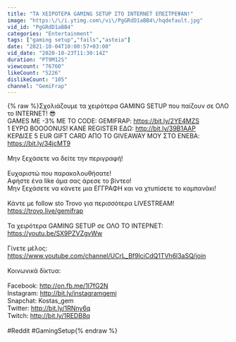 ```yaml
---
title: "ΤΑ ΧΕΙΡΟΤΕΡΑ GAMING SETUP ΣΤΟ INTERNET ΕΠΕΣΤΡΕΨΑΝ!"
image: "https:\/\/i.ytimg.com\/vi\/PgGRdD1aBB4\/hqdefault.jpg"
vid_id: "PgGRdD1aBB4"
categories: "Entertainment"
tags: ["gaming setup","fails","asteia"]
date: "2021-10-04T10:00:57+03:00"
vid_date: "2020-10-23T11:30:14Z"
duration: "PT9M12S"
viewcount: "76760"
likeCount: "5226"
dislikeCount: "105"
channel: "GemiFrap"
---
```

{% raw %}Σχολιάζουμε τα χειρότερα GAMING SETUP που παίζουν σε ΟΛΟ το INTERNET! 😎<br />GAMES ΜΕ -3% ΜΕ ΤΟ CODE: GEMIFRAP: <a rel="nofollow" target="blank" href="https://bit.ly/2YE4MZS">https://bit.ly/2YE4MZS</a><br />1 ΕΥΡΩ BOOOONUS! ΚΑΝΕ REGISTER ΕΔΩ: <a rel="nofollow" target="blank" href="http://bit.ly/39B1AAP">http://bit.ly/39B1AAP</a><br />ΚΕΡΔΙΣΕ 5 EUR GIFT CARD ΑΠΟ ΤΟ GIVEAWAY ΜΟΥ ΣΤΟ ENEBA: <a rel="nofollow" target="blank" href="https://bit.ly/34jcMT9">https://bit.ly/34jcMT9</a><br /><br />Μην ξεχάσετε να δείτε την περιγραφή! <br /><br />Ευχαριστώ που παρακολουθήσατε!<br />Αφήστε ένα like άμα σας άρεσε το βίντεο!<br />Μην ξεχάσετε να κάνετε μια ΕΓΓΡΑΦΗ και να χτυπίσετε το καμπανάκι!<br /><br />Κάντε με follow sto Trovo για περισσότερα LIVESTREAM! <br /><a rel="nofollow" target="blank" href="https://trovo.live/gemifrap">https://trovo.live/gemifrap</a><br /><br />Τα χειρότερα GAMING SETUP σε ΟΛΟ TO ΙΝΤΕΡΝΕΤ: <a rel="nofollow" target="blank" href="https://youtu.be/SX9PZVZgvWw">https://youtu.be/SX9PZVZgvWw</a><br /><br />Γίνετε μέλος: <a rel="nofollow" target="blank" href="https://www.youtube.com/channel/UCrL_Bf9lciCdQ1TVh6l3aSQ/join">https://www.youtube.com/channel/UCrL_Bf9lciCdQ1TVh6l3aSQ/join</a> <br /><br />Κοινωνικά δίκτυα:<br /><br />Facebook: <a rel="nofollow" target="blank" href="http://on.fb.me/1l7fG2N">http://on.fb.me/1l7fG2N</a><br />Instagram: <a rel="nofollow" target="blank" href="http://bit.ly/instagramgemi">http://bit.ly/instagramgemi</a><br />Snapchat: Kostas_gem<br />Twitter: <a rel="nofollow" target="blank" href="http://bit.ly/1RNny6q">http://bit.ly/1RNny6q</a><br />Twitch: <a rel="nofollow" target="blank" href="http://bit.ly/1REDB8q">http://bit.ly/1REDB8q</a><br /><br />#Reddit #GamingSetup{% endraw %}
